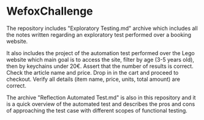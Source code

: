 # WefoxChallenge

The repository includes "Exploratory Testing.md" archive which includes all the notes written regarding an exploratory test performed over a booking website.

It also includes the project of the automation test performed over the Lego website which main goal is to access the site, filter by age (3-5 years old), 
then by keychains under 20€. Assert that the number of results is correct. Check the article name and price. Drop in in the cart and proceed to checkout. 
Verify all details (item name, price, units, total amount) are correct.

The archive "Reflection Automated Test.md" is also in this repository and it is a quick overview of the automated test and describes the pros and cons of
approaching the test case with different scopes of functional testing.
